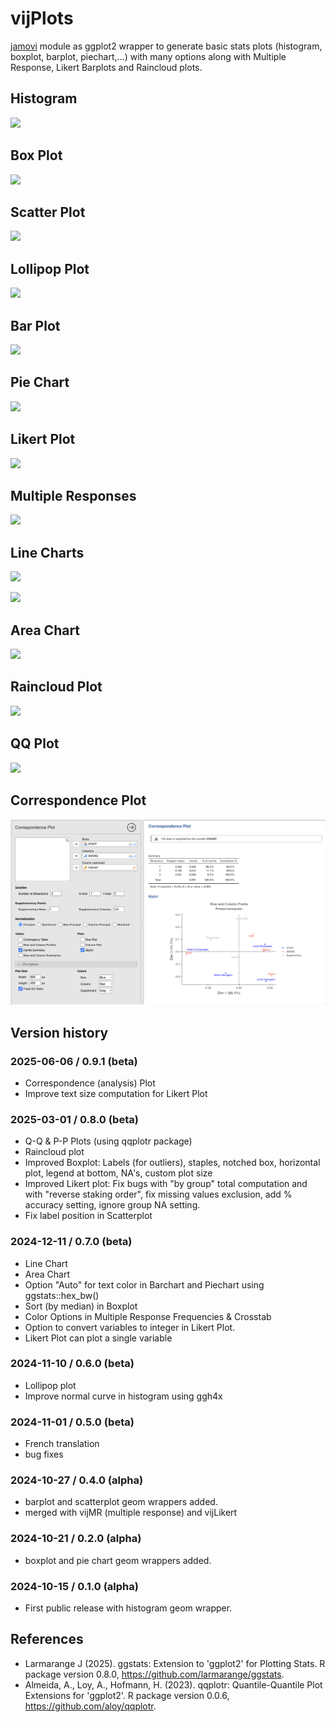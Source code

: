 # vijPlots

[jamovi](https://www.jamovi.org) module as ggplot2 wrapper to generate basic stats plots (histogram, boxplot, barplot, piechart,...) with many options along with Multiple Response, Likert Barplots and Raincloud plots.

## Histogram

![](img/hist.jpg)

## Box Plot

![](img/box.jpg)

## Scatter Plot

![](img/scatter.jpg)

## Lollipop Plot

![](img/lollipop.jpg)

## Bar Plot

![](img/bar.jpg)

## Pie Chart

![](img/pie.jpg)

## Likert Plot

![](img/likert.jpg)

## Multiple Responses

![](img/mr.jpg)

## Line Charts

![](img/linechart1.jpg)

![](img/linechart2.jpg)

## Area Chart

![](img/areachart.jpg)

## Raincloud Plot

![](img/raincloud.jpg)

## QQ Plot

![](img/qqplot.jpg)

## Correspondence Plot

![](img/correspondence.jpg)


## Version history

### 2025-06-06 / 0.9.1 (beta)

-   Correspondence (analysis) Plot
-   Improve text size computation for Likert Plot

### 2025-03-01 / 0.8.0 (beta)

-   Q-Q & P-P Plots (using qqplotr package)
-   Raincloud plot
-   Improved Boxplot: Labels (for outliers), staples, notched box, horizontal plot, legend at bottom, NA's, custom plot size
-   Improved Likert plot: Fix bugs with "by group" total computation and with "reverse staking order", fix missing values exclusion, add % accuracy setting, ignore group NA setting.
-   Fix label position in Scatterplot

### 2024-12-11 / 0.7.0 (beta)

-   Line Chart
-   Area Chart
-   Option "Auto" for text color in Barchart and Piechart using ggstats::hex_bw()
-   Sort (by median) in Boxplot
-   Color Options in Multiple Response Frequencies & Crosstab
-   Option to convert variables to integer in Likert Plot.
-   Likert Plot can plot a single variable

### 2024-11-10 / 0.6.0 (beta)

-   Lollipop plot
-   Improve normal curve in histogram using ggh4x

### 2024-11-01 / 0.5.0 (beta)

-   French translation
-   bug fixes

### 2024-10-27 / 0.4.0 (alpha)

-   barplot and scatterplot geom wrappers added.
-   merged with vijMR (multiple response) and vijLikert

### 2024-10-21 / 0.2.0 (alpha)

-   boxplot and pie chart geom wrappers added.

### 2024-10-15 / 0.1.0 (alpha)

-   First public release with histogram geom wrapper.

## References

-   Larmarange J (2025). ggstats: Extension to 'ggplot2' for Plotting Stats. R package version 0.8.0, <https://github.com/larmarange/ggstats>.
-   Almeida, A., Loy, A., Hofmann, H. (2023). qqplotr: Quantile-Quantile Plot Extensions for 'ggplot2'. R package version 0.0.6, <https://github.com/aloy/qqplotr>.
